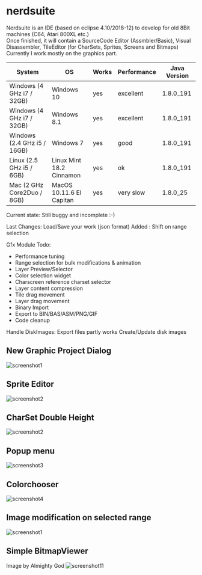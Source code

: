# nerdsuite
Nerdsuite is an IDE (based on eclipse 4.10/2018-12) to develop for old 8Bit machines (C64, Atari 800XL etc.)  
Once finished, it will contain a SourceCode Editor (Assmbler/Basic), Visual Disassembler, TileEditor (for CharSets, Sprites, Screens and Bitmaps)  
Currently I work mostly on the graphics part.  

| System | OS | Works | Performance | Java Version
| -- | -- | -- | -- | -- |
| Windows (4 GHz i7 / 32GB) | Windows 10 | yes | excellent| 1.8.0_191
| Windows (4 GHz i7 / 32GB) | Windows 8.1 | yes | excellent| 1.8.0_191
| Windows (2.4 GHz i5 / 16GB) | Windows 7 | yes | good| 1.8.0_191
| Linux (2.5 GHz i5 / 6GB) | Linux Mint 18.2 Cinnamon | yes | ok | 1.8.0_191
| Mac (2 GHz Core2Duo / 8GB) | MacOS 10.11.6 El Capitan | yes | very slow | 1.8.0_25

Current state: Still buggy and incomplete :-)

Last Changes:
Load/Save your work (json format)
Added : Shift on range selection

Gfx Module Todo:
- Performance tuning
- Range selection for bulk modifications & animation
- Layer Preview/Selector
- Color selection widget
- Charscreen reference charset selector
- Layer content compression
- Tile drag movement
- Layer drag movement
- Binary Import
- Export to BIN/BAS/ASM/PNG/GIF
- Code cleanup


Handle DiskImages:
Export files partly works
Create/Update disk images


## New Graphic Project Dialog
![screenshot1](https://github.com/guidobonerz/nerdsuite/blob/develop/docs/ns_screen1.png)
## Sprite Editor
![screenshot2](https://github.com/guidobonerz/nerdsuite/blob/develop/docs/ns_screen2.png)
## CharSet Double Height
![screenshot2](https://github.com/guidobonerz/nerdsuite/blob/develop/docs/ns_screen4.png)
## Popup menu
![screenshot3](https://github.com/guidobonerz/nerdsuite/blob/develop/docs/ns_screen3.png)
## Colorchooser
![screenshot4](https://github.com/guidobonerz/nerdsuite/blob/develop/docs/ColorChooser.png)
## Image modification on selected range
![screenshot1](https://github.com/guidobonerz/nerdsuite/blob/develop/docs/range_selection.png)
## Simple BitmapViewer
Image by Almighty God
![screenshot11](https://github.com/guidobonerz/nerdsuite/blob/develop/docs/koala.png)

